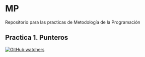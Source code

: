 # MP
Repositorio para las practicas de Metodología de la Programación

## Practica 1. Punteros

[![GitHub watchers](https://img.shields.io/github/watchers/badges/shields.svg?style=social&label=Watch&style=flat-square)]()


